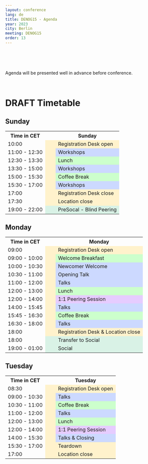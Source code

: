 ```yaml
---
layout: conference
lang: de
title: DENOG15 - Agenda
year: 2023
city: Berlin
meeting: DENOG15
order: 13
---
```


<br /> 
<br /> 
<br /> 

Agenda will be presented well in advance before conference.

<br /> 

# DRAFT Timetable

## Sunday

<table>
<tr>
 <th>Time in CET</th>
 <th>&nbsp;&nbsp;&nbsp;&nbsp;</th>
 <th>Sunday</th>
</tr>
<tr>
 <td>10:00</td>
 <td style="background-color:#fff2cc">&nbsp;&nbsp;&nbsp;&nbsp;</td>
 <td style="background-color:#fff2cc">Registration Desk open</td>
</tr>
<tr>
 <td>11:00 - 12:30</td>
 <td style="background-color:#fff2cc"></td>
 <td style="background-color:#ccd9ff">Workshops</td>
</tr>
<tr>
 <td>12:30 - 13:30</td>
 <td style="background-color:#fff2cc"></td>
 <td style="background-color:#ccffcc">Lunch</td>
</tr>
<tr>
 <td>13:30 - 15:00</td>
 <td style="background-color:#fff2cc"></td>
 <td style="background-color:#ccd9ff">Workshops</td>
</tr>
<tr>
 <td>15:00 - 15:30</td>
 <td style="background-color:#fff2cc"></td>
 <td style="background-color:#ccffcc">Coffee Break</td>
</tr>
<tr>
 <td>15:30 - 17:00</td>
 <td style="background-color:#fff2cc"></td>
 <td style="background-color:#ccd9ff">Workshops</td>
</tr>
<tr>
 <td>17:00</td>
 <td style="background-color:#fff2cc"></td>
 <td style="background-color:#fff2cc">Registration Desk close</td>
</tr>
<tr>
 <td>17:30</td>
 <td style="background-color:#fff2cc"></td>
 <td style="background-color:#fff2cc">Location close</td>
</tr>
<tr>
 <td>19:00 - 22:00</td>
 <td style="background-color:#d9f2e6"></td>
 <td style="background-color:#d9f2e6">PreSocal - Blind Peering</td>
</tr>
</table>


## Monday

<table>
<tr>
 <th>Time in CET</th>
 <th>&nbsp;&nbsp;&nbsp;&nbsp;</th>
 <th>Monday</th>
</tr>
<tr>
 <td>09:00</td>
 <td style="background-color:#fff2cc">&nbsp;&nbsp;&nbsp;&nbsp;</td>
 <td style="background-color:#fff2cc">Registration Desk open</td>
</tr>
<tr>
 <td>09:00 - 10:00</td>
 <td style="background-color:#fff2cc"></td>
 <td style="background-color:#ccffcc">Welcome Breakfast</td>
</tr>
<tr>
 <td>10:00 - 10:30</td>
 <td style="background-color:#fff2cc"></td>
 <td style="background-color:#ccd9ff">Newcomer Welcome</td>
</tr>
<tr>
 <td>10:30 - 11:00</td>
 <td style="background-color:#fff2cc"></td>
 <td style="background-color:#ccd9ff">Opening Talk</td>
</tr>
<tr>
 <td>11:00 - 12:00</td>
 <td style="background-color:#fff2cc"></td>
 <td style="background-color:#ccd9ff">Talks</td>
</tr>
<tr>
 <td>12:00 - 13:00</td>
 <td style="background-color:#fff2cc"></td>
 <td style="background-color:#ccffcc">Lunch</td>
</tr>
<tr>
 <td>12:00 - 14:00</td>
 <td style="background-color:#fff2cc"></td>
 <td style="background-color:#e6ccff">1:1 Peering Session</td>
</tr>
<tr>
 <td>14:00 - 15:45</td>
 <td style="background-color:#fff2cc"></td>
 <td style="background-color:#ccd9ff">Talks</td>
</tr>
<tr>
 <td>15:45 - 16:30</td>
 <td style="background-color:#fff2cc"></td>
 <td style="background-color:#ccffcc">Coffee Break</td>
</tr>
<tr>
 <td>16:30 - 18:00</td>
 <td style="background-color:#fff2cc"></td>
 <td style="background-color:#ccd9ff">Talks</td>
</tr>
<tr>
 <td>18:00</td>
 <td style="background-color:#fff2cc"></td>
 <td style="background-color:#fff2cc">Registration Desk & Location close</td>
</tr>
<tr>
 <td>18:00</td>
 <td style="background-color:#d9f2e6"></td>
 <td style="background-color:#d9f2e6">Transfer to Social</td>
</tr>
<tr>
 <td>19:00 - 01:00</td>
 <td style="background-color:#d9f2e6"></td>
 <td style="background-color:#d9f2e6">Social</td>
</tr>
</table>

## Tuesday

<table>
<tr>
 <th>Time in CET</th>
 <th>&nbsp;&nbsp;&nbsp;&nbsp;</th>
 <th>Tuesday</th>
</tr>
<tr>
 <td>08:30</td>
 <td style="background-color:#fff2cc">&nbsp;&nbsp;&nbsp;&nbsp;</td>
 <td style="background-color:#fff2cc">Registration Desk open</td>
</tr>
<tr>
 <td>09:00 - 10:30</td>
 <td style="background-color:#fff2cc"></td>
 <td style="background-color:#ccd9ff">Talks</td>
</tr>
<tr>
 <td>10:30 - 11:00</td>
 <td style="background-color:#fff2cc"></td>
 <td style="background-color:#ccffcc">Coffee Break</td>
</tr>
<tr>
 <td>11:00 - 12:00</td>
 <td style="background-color:#fff2cc"></td>
 <td style="background-color:#ccd9ff">Talks</td>
</tr>
<tr>
 <td>12:00 - 13:00</td>
 <td style="background-color:#fff2cc"></td>
 <td style="background-color:#ccffcc">Lunch</td>
</tr>
<tr>
 <td>12:00 - 14:00</td>
 <td style="background-color:#fff2cc"></td>
 <td style="background-color:#e6ccff">1:1 Peering Session</td>
</tr>
<tr>
 <td>14:00 - 15:30</td>
 <td style="background-color:#fff2cc"></td>
 <td style="background-color:#ccd9ff">Talks & Closing</td>
</tr>
<tr>
 <td>15:30 - 17:00</td>
 <td style="background-color:#fff2cc"></td>
 <td style="background-color:#fff2cc">Teardown</td>
</tr>
<tr>
 <td>17:00</td>
 <td style="background-color:#fff2cc"></td>
 <td style="background-color:#fff2cc">Location close</td>
</tr>
</table>

<br /><br /><br />   

<!-- <pretalx-schedule event-url="https://pretalx.com/denog15/" locale="en" format="list" style="--pretalx-clr-primary: #F9CD00"></pretalx-schedule>
<noscript>
   <div class="pretalx-widget">
        <div class="pretalx-widget-info-message">
            JavaScript is disabled in your browser. To access our schedule without JavaScript,
            please <a target="_blank" href="https://pretalx.com/denog15/schedule/">click here</a>.
        </div>
    </div>
</noscript> --> 
